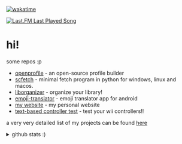 <p><a href="https://wakatime.com/@7dfbf33e-5d18-47f8-a436-063b5f5bece2"><img src="https://wakatime.com/badge/user/7dfbf33e-5d18-47f8-a436-063b5f5bece2.svg" alt="wakatime"></a></p>

[![Last.FM Last Played Song](https://img.shields.io/endpoint?color=blueviolet&url=https://lastfm-last-played.biancarosa.com.br/sctech/latest-song?format=shields.io)](https://github.com/biancarosa/lastfm-last-played)

# hi!

some repos :p
- <a href="https://github.com/openprofileproject/openprofile">openprofile</a> - an open-source profile builder  
- <a href="https://github.com/sctech-tr/scfetch">scfetch</a> - minimal fetch program in python for windows, linux and macos.
- <a href="https://github.com/sctech-tr/liborganizer">liborganizer</a> - organize your library!
- <a href="https://github.com/sctech-tr/emoji-translator">emoji-translator</a> - emoji translator app for android
- <a href="https://github.com/sctech-tr/website">my website</a> - my personal website
- <a href="https://github.com/sctech-tr/tbct-wii">text-based controller test</a> - test your wii controllers!!

a very very detailed list of my projects can be found <a href="projects.md">here</a>
<details>
  <summary>github stats :)</summary>
<p><img src="https://github-readme-stats.vercel.app/api?username=sctech-tr&amp;show_icons=true&amp;theme=synthwave&amp;show=reviews,discussions_started,discussions_answered,prs_merged,prs_merged_percentage&hide_border=true" alt="Stats"></p>
<p><img src="https://github-readme-stats.vercel.app/api/top-langs/?username=sctech-tr&amp;layout=compact&amp;langs_count=100&amp;theme=synthwave&hide_border=true" alt="Top Langs stat"></p>
</details>

